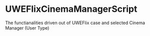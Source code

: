 # UWEFlixCinemaManagerScript
The functianalities driven out of UWEFlix case and selected Cinema Manager (User Type)
